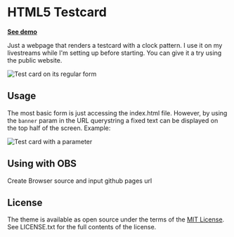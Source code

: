 # HTML5 Testcard

**[See demo](https://makigas.github.io/testcard)**

Just a webpage that renders a testcard with a clock pattern. I use it on my
livestreams while I'm setting up before starting. You can give it a try using
the public website.

![Test card on its regular form](doc/card.png)

## Usage

The most basic form is just accessing the index.html file. However, by using the
`banner` param in the URL querystring a fixed text can be displayed on the top
half of the screen. Example:

![Test card with a parameter](doc/banner.png)

## Using with OBS

Create Browser source and input github pages url

## License

The theme is available as open source under the terms of the
[MIT License](http://opensource.org/licenses/MIT). See LICENSE.txt for the
full contents of the license.

[bswin]: https://obsproject.com/forum/resources/clr-browser-source-plugin.22/
[bsobs]: https://obsproject.com/forum/resources/browser-plugin.115/
